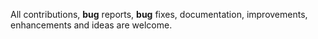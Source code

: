 All contributions, **bug** reports, **bug** fixes, documentation, improvements, enhancements and ideas are welcome.
